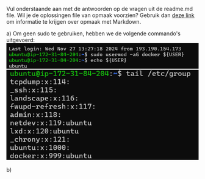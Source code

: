 Vul onderstaande aan met de antwoorden op de vragen uit de readme.md file. Wil je de oplossingen file van opmaak voorzien? Gebruik dan [deze link](https://github.com/adam-p/markdown-here/wiki/Markdown-Cheatsheet) om informatie te krijgen over
opmaak met Markdown.

a)
Om geen sudo te gebruiken, hebben we de volgende commando's uitgevoerd:
![usermod](Images/dockeruser.png)
![show group](Images/dockeruser2.png)

b)
